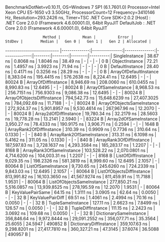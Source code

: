
BenchmarkDotNet=v0.10.11, OS=Windows 7 SP1 (6.1.7601.0)
Processor=Intel Xeon CPU E5-1650 v3 3.50GHz, ProcessorCount=12
Frequency=3410146 Hz, Resolution=293.2426 ns, Timer=TSC
.NET Core SDK=2.0.2
  [Host]     : .NET Core 2.0.0 (Framework 4.6.00001.0), 64bit RyuJIT
  DefaultJob : .NET Core 2.0.0 (Framework 4.6.00001.0), 64bit RyuJIT


                     Method |          Mean |          Error |         StdDev |        Median |   Gen 0 |   Gen 1 |   Gen 2 | Allocated |
--------------------------- |--------------:|---------------:|---------------:|--------------:|--------:|--------:|--------:|----------:|
             SingleInstance |      38.67 ns |      0.8068 ns |      1.8046 ns |      38.49 ns |       - |       - |       - |       0 B |
             ObjectInstance |      72.21 ns |      1.4957 ns |      3.9923 ns |      71.94 ns |       - |       - |       - |       0 B |
            DefaultInstance |      28.40 ns |      0.4171 ns |      0.3256 ns |      28.29 ns |       - |       - |       - |       0 B |
     ArrayOfDefaultInstance |   8,383.04 ns |    195.4415 ns |    576.2638 ns |   8,224.41 ns | 12.6495 |       - |       - |   80024 B |
        ArrayOfDiffInstance |   8,946.69 ns |    208.0060 ns |    610.0455 ns |   8,990.83 ns | 12.6495 |       - |       - |   80024 B |
        ArrayOfSameInstance |   8,968.53 ns |    256.7151 ns |    756.9303 ns |   9,086.38 ns | 12.6495 |       - |       - |   80024 B |
 ArrayOfObjectsDiffInstance | 794,542.73 ns | 15,648.6239 ns | 27,407.3025 ns | 784,092.69 ns | 11.7188 |       - |       - |   80024 B |
 ArrayOfObjectsSameInstance | 272,924.37 ns |  5,901.8957 ns |  9,530.4614 ns | 267,967.96 ns | 12.2070 |       - |       - |   80024 B |
      Array2dOfDiffInstance |  19,780.34 ns |     32.2179 ns |     28.5603 ns |  19,778.28 ns | 13.2141 |  2.5940 |       - |   83224 B |
      Array2dOfSameInstance |   3,950.27 ns |     78.4333 ns |    190.9175 ns |   3,906.71 ns |  0.2594 |       - |       - |    1648 B |
   ArrayRank2OfDiffInstance |     310.39 ns |      0.9909 ns |      0.7736 ns |     310.64 ns |  0.1330 |       - |       - |     840 B |
   ArrayRank2OfSameInstance |     313.31 ns |      6.1098 ns |      5.4162 ns |     311.05 ns |  0.1330 |       - |       - |     840 B |
   ArrayRank3OfDiffInstance | 187,597.83 ns |  3,728.1637 ns |  4,293.3584 ns | 185,283.17 ns |  1.2207 |       - |       - |    8168 B |
   ArrayRank3OfSameInstance | 103,528.22 ns |  2,070.0801 ns |  4,714.6200 ns | 104,003.31 ns |  1.2207 |       - |       - |    8168 B |
         ListOfDiffInstance |   9,029.35 ns |    198.2326 ns |    581.3819 ns |   8,999.60 ns | 12.6495 |  2.1057 |       - |   80064 B |
         ListOfSameInstance |   9,730.65 ns |    245.6260 ns |    724.2339 ns |   9,843.03 ns | 12.6495 |  2.1057 |       - |   80064 B |
  ListOfObjectsDiffInstance | 813,991.82 ns | 16,103.3650 ns | 41,567.9274 ns | 811,459.91 ns | 11.7188 |  1.9531 |       - |   80064 B |
  ListOfObjectsSameInstance | 277,850.21 ns |  5,516.0857 ns | 13,939.8525 ns | 278,195.59 ns | 12.2070 |  1.9531 |       - |   80064 B |
           KeyValuePairSame |      64.15 ns |      1.3111 ns |      3.0905 ns |      62.64 ns |  0.0050 |       - |       - |      32 B |
           KeyValuePairDiff |      69.51 ns |      1.4061 ns |      2.4994 ns |      70.16 ns |  0.0050 |       - |       - |      32 B |
          TupleSameInstance |     127.11 ns |      2.6623 ns |      7.8499 ns |     126.57 ns |  0.0050 |       - |       - |      32 B |
          TupleDiffInstance |     111.15 ns |      2.2423 ns |      3.0692 ns |     109.68 ns |  0.0050 |       - |       - |      32 B |
     DictionarySameInstance | 356,846.64 ns |  9,972.8444 ns | 29,091.2552 ns | 356,077.71 ns | 35.3564 | 25.6055 | 24.5947 |  490852 B |
     DictionaryDiffInstance | 359,107.63 ns |  9,298.8201 ns | 27,417.7810 ns | 360,327.21 ns | 47.3145 | 37.6074 | 36.5088 |  490957 B |
